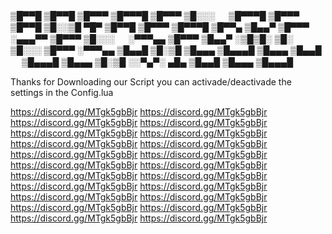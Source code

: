 
▒█▀▀█ ▒█▀▀█ ▒█▀▀▀ ▒█▀▀▀█ ▒█▀▀▀ ▒█░░░ 　 ▒█▀▀▀█ ▒█▀▀▀ ▒█▀▀█ ▒█░░▒█ ▀█▀ ▒█▀▀█ ▒█▀▀▀ ▒█▀▀▀█ 
▒█▀▀▄ ▒█▄▄▀ ▒█▀▀▀ ░▄▄▄▀▀ ▒█▀▀▀ ▒█░░░ 　 ░▀▀▀▄▄ ▒█▀▀▀ ▒█▄▄▀ ░▒█▒█░ ▒█░ ▒█░░░ ▒█▀▀▀ ░▀▀▀▄▄ 
▒█▄▄█ ▒█░▒█ ▒█▄▄▄ ▒█▄▄▄█ ▒█▄▄▄ ▒█▄▄█ 　 ▒█▄▄▄█ ▒█▄▄▄ ▒█░▒█ ░░▀▄▀░ ▄█▄ ▒█▄▄█ ▒█▄▄▄ ▒█▄▄▄█


Thanks for Downloading our Script you can activade/deactivade the settings in the Config.lua

https://discord.gg/MTgk5gbBjr
https://discord.gg/MTgk5gbBjr
https://discord.gg/MTgk5gbBjr
https://discord.gg/MTgk5gbBjr
https://discord.gg/MTgk5gbBjr
https://discord.gg/MTgk5gbBjr
https://discord.gg/MTgk5gbBjr
https://discord.gg/MTgk5gbBjr
https://discord.gg/MTgk5gbBjr
https://discord.gg/MTgk5gbBjr
https://discord.gg/MTgk5gbBjr
https://discord.gg/MTgk5gbBjr
https://discord.gg/MTgk5gbBjr
https://discord.gg/MTgk5gbBjr
https://discord.gg/MTgk5gbBjr
https://discord.gg/MTgk5gbBjr
https://discord.gg/MTgk5gbBjr
https://discord.gg/MTgk5gbBjr
https://discord.gg/MTgk5gbBjr
https://discord.gg/MTgk5gbBjr
https://discord.gg/MTgk5gbBjr
https://discord.gg/MTgk5gbBjr
